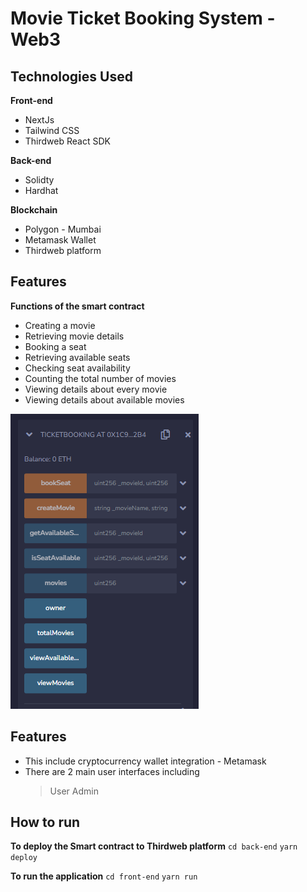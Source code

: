# Movie Ticket Booking System - Web3 #

## Technologies Used ##

**Front-end**
- NextJs
- Tailwind CSS
- Thirdweb React SDK

**Back-end**
- Solidty
- Hardhat

**Blockchain**
- Polygon - Mumbai
- Metamask Wallet
- Thirdweb platform

## Features ##
**Functions of the smart contract**
- Creating a movie
- Retrieving movie details
- Booking a seat
- Retrieving available seats
- Checking seat availability
- Counting the total number of movies
- Viewing details about every movie
- Viewing details about available movies

<img src="assets/ticket.PNG" alt="Alt text" title="Optional title">


## Features ##
- This include cryptocurrency wallet integration - Metamask
- There are 2 main user interfaces including 
  > User
  > Admin

## How to run ##

**To deploy the Smart contract to Thirdweb platform**
`cd back-end`
`yarn deploy`

**To run the application**
`cd front-end`
`yarn run`
